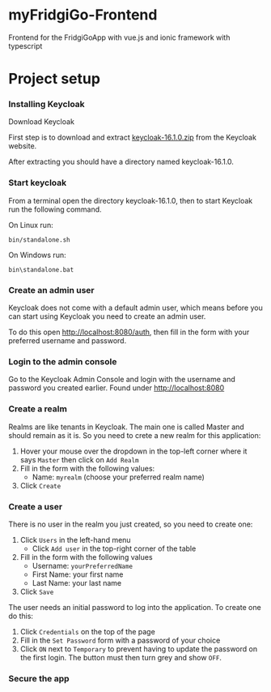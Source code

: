 # myFridgiGo-Frontend
Frontend for the FridgiGoApp with vue.js and ionic framework with typescript

# Project setup

### Installing Keycloak

Download Keycloak

First step is to download and extract
[keycloak-16.1.0.zip](https://github.com/keycloak/keycloak/releases/download/16.1.0/keycloak-16.1.0.zip)
from the Keycloak website.

After extracting you should have a directory named keycloak-16.1.0.

### Start keycloak

From a terminal open the directory keycloak-16.1.0, then to start Keycloak run the following command.

On Linux run:
```
bin/standalone.sh
```

On Windows run:
```
bin\standalone.bat
```

### Create an admin user

Keycloak does not come with a default admin user, which means before you can start using Keycloak you need to create an admin user.

To do this open <http://localhost:8080/auth>, then fill in the form with your preferred username and password.

### Login to the admin console
Go to the Keycloak Admin Console and login with the username and password you created earlier.
Found under <http://localhost:8080>

### Create a realm

Realms are like tenants in Keycloak. The main one is called Master and should remain as it is. 
So you need to crete a new realm for this application: 

1. Hover your mouse over the dropdown in the top-left corner where it says ```Master```
  then click on ```Add Realm```
2. Fill in the form with the following values:
    * Name: ```myrealm``` (choose your preferred realm name)
3. Click ```Create```


### Create a user

There is no user in the realm you just created, so you need to create one:
1. Click ```Users``` in the left-hand menu
   * Click ```Add user``` in the top-right corner of the table
2. Fill in the form with the following values
    * Username: ````yourPreferredName````
    * First Name: your first name
    * Last Name: your last name
3. Click ```Save```

The user needs an initial password to log into the application. To create one do this:

1. Click ```Credentials``` on the top of the page
2. Fill in the ```Set Password``` form with a password of your choice
3. Click ```ON``` next to ```Temporary``` to prevent having to update
   the password on the first login. The button must then turn grey and show ```OFF```.

### Secure the app
